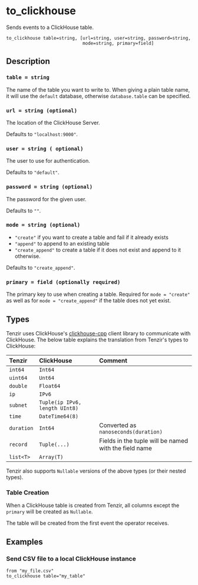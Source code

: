 # to_clickhouse

Sends events to a ClickHouse table.

```tql
to_clickhouse table=string, [url=string, user=string, password=string,
                             mode=string, primary=field]
```

## Description

### `table = string`

The name of the table you want to write to. When giving a plain table name, it
will use the `default` database, otherwise `database.table` can be specified.

### `url = string (optional)`

The location of the ClickHouse Server.

Defaults to `"localhost:9000"`.

### `user = string ( optional)`

The user to use for authentication.

Defaults to `"default"`.

### `password = string (optional)`

The password for the given user.

Defaults to `""`.

### `mode = string (optional)`

* `"create"` if you want to create a table and fail if it already exists
* `"append"` to append to an existing table
* `"create_append"` to create a table if it does not exist and append to it
  otherwise.

Defaults to `"create_append"`.

### `primary = field (optionally required)`

The primary key to use when creating a table. Required for `mode = "create"` as
well as for `mode = "create_append"` if the table does not yet exist.

## Types

Tenzir uses ClickHouse's [clickhouse-cpp](https://github.com/ClickHouse/clickhouse-cpp)
client library to communicate with ClickHouse. The below table explains the
translation from Tenzir's types to ClickHouse:

| Tenzir | ClickHouse | Comment |
|:--- | :--- | :--- |
| `int64` | `Int64` | |
| `uint64` | `Unt64` | |
| `double` | `Float64` | |
| `ip` | `IPv6` | |
| `subnet` | `Tuple(ip IPv6, length UInt8)` | |
| `time` | `DateTime64(8)` | |
| `duration` | `Int64` | Converted as `nanoseconds(duration)` |
| `record` | `Tuple(...)` | Fields in the tuple will be named with the field name |
| `list<T>` | `Array(T)` | |

Tenzir also supports `Nullable` versions of the above types (or their nested types).

### Table Creation

When a ClickHouse table is created from Tenzir, all columns except the `primary`
will be created as `Nullable`.

The table will be created from the first event the operator receives.

## Examples

### Send CSV file to a local ClickHouse instance

```tql
from "my_file.csv"
to_clickhouse table="my_table"
```
